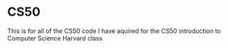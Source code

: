 # CS50
This is for all of the CS50 code I have aquired for the CS50 introduction to Computer Science Harvard class 
